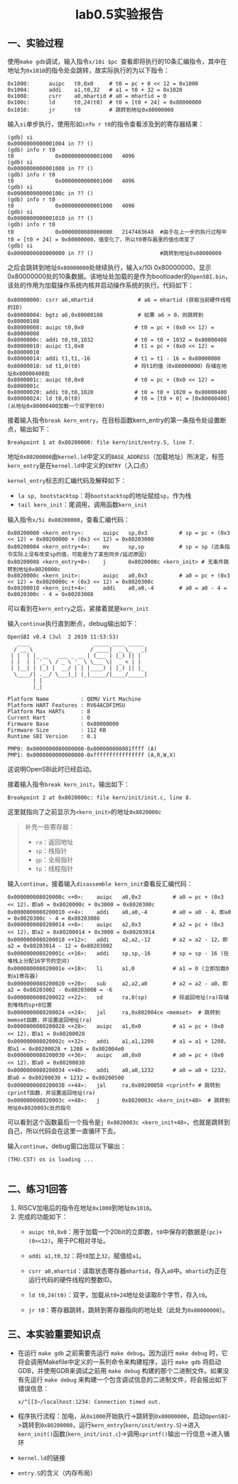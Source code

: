 <h1><center>lab0.5实验报告</center></h1>

## 一、实验过程

使用`make gdb`调试，输入指令`x/10i $pc `查看即将执行的10条汇编指令，其中在地址为`0x1010`的指令处会跳转，故实际执行的为以下指令：

```assembly
0x1000:      auipc   t0,0x0     # t0 = pc + 0 << 12 = 0x1000
0x1004:      addi    a1,t0,32   # a1 = t0 + 32 = 0x1020
0x1008:      csrr    a0,mhartid # a0 = mhartid = 0
0x100c:      ld      t0,24(t0)  # t0 = [t0 + 24] = 0x80000000
0x1010:      jr      t0		    # 跳转到地址0x80000000
```

输入`si`单步执行，使用形如`info r t0`的指令查看涉及到的寄存器结果：

```assembly
(gdb) si
0x0000000000001004 in ?? ()
(gdb) info r t0
t0             0x0000000000001000	4096
(gdb) si
0x0000000000001008 in ?? ()
(gdb) info r t0
t0             0x0000000000001000	4096
(gdb) si
0x000000000000100c in ?? ()
(gdb) info r t0
t0             0x0000000000001000	4096
(gdb) si
0x0000000000001010 in ?? ()
(gdb) info r t0
t0             0x0000000080000000	2147483648  #由于在上一步的执行过程中t0 = [t0 + 24] = 0x80000000，值变化了，所以t0寄存器里的值也改变了
(gdb) si
0x0000000080000000 in ?? ()                     #跳转到地址0x80000000

```

之后会跳转到地址`0x80000000`处继续执行，输入x/10i 0x80000000，显示0x80000000处的10条数据。该地址处加载的是作为bootloader的`OpenSBI.bin`，该处的作用为加载操作系统内核并启动操作系统的执行。代码如下：

```assembly
0x80000000: csrr a6,mhartid              # a6 = mhartid (获取当前硬件线程的ID)
0x80000004: bgtz a6,0x80000108           # 如果 a6 > 0，则跳转到0x80000108
0x80000008: auipc t0,0x0                # t0 = pc + (0x0 << 12) = 0x80000008
0x8000000c: addi t0,t0,1032             # t0 = t0 + 1032 = 0x80000408
0x80000010: auipc t1,0x0                # t1 = pc + (0x0 << 12) = 0x80000010
0x80000014: addi t1,t1,-16              # t1 = t1 - 16 = 0x80000000
0x80000018: sd t1,0(t0)                 # 将t1的值（0x80000000）存储在地址0x80000408处
0x8000001c: auipc t0,0x0                # t0 = pc + (0x0 << 12) = 0x8000001c
0x80000020: addi t0,t0,1020             # t0 = t0 + 1020 = 0x80000400
0x80000024: ld t0,0(t0)                 # t0 = [t0 + 0] = [0x80000400] (从地址0x80000400加载一个双字到t0)
```

接着输入指令`break kern_entry`，在目标函数kern_entry的第一条指令处设置断点，输出如下：

```assembly
Breakpoint 1 at 0x80200000: file kern/init/entry.S, line 7.
```

地址`0x80200000`由`kernel.ld`中定义的`BASE_ADDRESS`（加载地址）所决定，标签`kern_entry`是在`kernel.ld`中定义的`ENTRY`（入口点）

`kernel_entry`标志的汇编代码及解释如下：

+  `la sp, bootstacktop`：将`bootstacktop`的地址赋给`sp`，作为栈
+ `tail kern_init`：尾调用，调用函数`kern_init`

输入指令`x/5i 0x80200000`，查看汇编代码：

```assembly
0x80200000 <kern_entry>:      auipc   sp,0x3          # sp = pc + (0x3 << 12) = 0x80200000 + (0x3 << 12) = 0x80203000
0x80200004 <kern_entry+4>:    mv      sp,sp           # sp = sp (这条指令实际上没有改变sp的值，可能是为了某些同步/延迟原因)
0x80200008 <kern_entry+8>:    j       0x8020000c <kern_init> # 无条件跳转到地址0x8020000c
0x8020000c <kern_init>:       auipc   a0,0x3          # a0 = pc + (0x3 << 12) = 0x8020000c + (0x3 << 12) = 0x8020300c
0x80200010 <kern_init+4>:     addi    a0,a0,-4        # a0 = a0 - 4 = 0x8020300c - 4 = 0x80203008
```

可以看到在`kern_entry`之后，紧接着就是`kern_init`

输入`continue`执行直到断点，debug输出如下：

```
OpenSBI v0.4 (Jul  2 2019 11:53:53)
   ____                    _____ ____ _____
  / __ \                  / ____|  _ \_   _|
 | |  | |_ __   ___ _ __ | (___ | |_) || |
 | |  | | '_ \ / _ \ '_ \ \___ \|  _ < | |
 | |__| | |_) |  __/ | | |____) | |_) || |_
  \____/| .__/ \___|_| |_|_____/|____/_____|
        | |
        |_|

Platform Name          : QEMU Virt Machine
Platform HART Features : RV64ACDFIMSU
Platform Max HARTs     : 8
Current Hart           : 0
Firmware Base          : 0x80000000
Firmware Size          : 112 KB
Runtime SBI Version    : 0.1

PMP0: 0x0000000080000000-0x000000008001ffff (A)
PMP1: 0x0000000000000000-0xffffffffffffffff (A,R,W,X)
```

这说明OpenSBI此时已经启动。

接着输入指令`break kern_init`，输出如下：

```assembly
Breakpoint 2 at 0x8020000c: file kern/init/init.c, line 8.
```

这里就指向了之前显示为`<kern_init>`的地址`0x8020000c`

> 补充一些寄存器：
>
> + `ra`：返回地址
> + `sp`：栈指针
> + `gp`：全局指针
> + `tp`：线程指针

输入`continue`，接着输入`disassemble kern_init`查看反汇编代码：

```assembly
0x000000008020000c <+0>:    auipc   a0,0x3          # a0 = pc + (0x3 << 12)，即a0 = 0x8020000c + 0x3000 = 0x8020300c
0x0000000080200010 <+4>:    addi    a0,a0,-4        # a0 = a0 - 4，即a0 = 0x8020300c - 4 = 0x80203008
0x0000000080200014 <+8>:    auipc   a2,0x3          # a2 = pc + (0x3 << 12)，即a2 = 0x80200014 + 0x3000 = 0x80203014
0x0000000080200018 <+12>:   addi    a2,a2,-12       # a2 = a2 - 12，即a2 = 0x80203014 - 12 = 0x80203002
0x000000008020001c <+16>:   addi    sp,sp,-16       # sp = sp - 16 (在堆栈上分配16字节的空间)
0x000000008020001e <+18>:   li      a1,0            # a1 = 0 (立即加载0到a1寄存器)
0x0000000080200020 <+20>:   sub     a2,a2,a0        # a2 = a2 - a0，即a2 = 0x80203002 - 0x80203008 = -6
0x0000000080200022 <+22>:   sd      ra,8(sp)        # 将返回地址(ra)存储到堆栈的sp+8位置
0x0000000080200024 <+24>:   jal     ra,0x802004ce <memset>  # 跳转到memset函数，并设置返回地址(ra)
0x0000000080200028 <+28>:   auipc   a1,0x0          # a1 = pc + (0x0 << 12)，即a1 = 0x80200028
0x000000008020002c <+32>:   addi    a1,a1,1208      # a1 = a1 + 1208，即a1 = 0x80200028 + 1208 = 0x802004e0
0x0000000080200030 <+36>:   auipc   a0,0x0          # a0 = pc + (0x0 << 12)，即a0 = 0x80200030
0x0000000080200034 <+40>:   addi    a0,a0,1232      # a0 = a0 + 1232，即a0 = 0x80200030 + 1232 = 0x80200500
0x0000000080200038 <+44>:   jal     ra,0x80200058 <cprintf> # 跳转到cprintf函数，并设置返回地址(ra)
0x000000008020003c <+48>:   j       0x8020003c <kern_init+48>  # 跳转到地址0x8020003c处的指令
```

可以看到这个函数最后一个指令是`j 0x8020003c <kern_init+48>`，也就是跳转到自己，所以代码会在这里一直循环下去。

输入`continue`，debug窗口出现以下输出：

```
(THU.CST) os is loading ...


```

## 二、练习1回答

1. RISCV加电后的指令在地址`0x1000`到地址`0x1010`。
2. 完成的功能如下：
   + `auipc t0,0x0`：用于加载一个20bit的立即数，`t0`中保存的数据是`(pc)+(0<<12)`。用于PC相对寻址。

   + `addi a1,t0,32`：将`t0`加上`32`，赋值给`a1`。

   + `csrr a0,mhartid`：读取状态寄存器`mhartid`，存入`a0`中。`mhartid`为正在运行代码的硬件线程的整数ID。

   + `ld t0,24(t0)`：双字，加载从`t0+24`地址处读取8个字节，存入`t0`。

   + `jr t0`：寄存器跳转，跳转到寄存器指向的地址处（此处为`0x80000000`）。

## 三、本实验重要知识点       

+ 在运行 `make gdb` 之前需要先运行 `make debug`。因为运行 `make debug` 时，它将会调用Makefile中定义的一系列命令来构建程序，运行 `make gdb` 将启动GDB，并使用GDB来调试之前用 `make debug` 构建的那个二进制文件。如果没有先运行 `make debug` 来构建一个包含调试信息的二进制文件，将会报出如下错误信息：

  ```assembly
  x/^[[3~/localhost:1234: Connection timed out.
  ```

+ 程序执行流程：加电，从`0x1000`开始执行->跳转到`0x80000000`，启动`OpenSBI`->跳转到`0x80200000`，运行`kern_entry`(`kern/init/entry.S`)->进入`kern_init()`函数(`kern_init/init.c`)->调用`cprintf()`输出一行信息->进入循环
+ `kernel.ld`的链接
+ `entry.S`的含义（内存布局）
